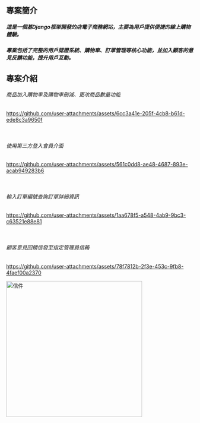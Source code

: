 ## 專案簡介
##### 這是一個基Django框架開發的店電子商務網站，主要為用戶提供便捷的線上購物體驗。

##### 專案包括了完整的用戶認證系統、購物車、訂單管理等核心功能，並加入顧客的意見反饋功能，提升用戶互動。

## 專案介紹

###### 商品加入購物車及購物車刪減、更改商品數量功能



https://github.com/user-attachments/assets/6cc3a41e-205f-4cb8-b61d-ede8c3a9650f







<br/>

###### 使用第三方登入會員介面



https://github.com/user-attachments/assets/561c0dd8-ae48-4687-893e-acab949283b6






<br/>

###### 輸入訂單編號查詢訂單詳細資訊





https://github.com/user-attachments/assets/1aa678f5-a548-4ab9-9bc3-c63521e88e81








<br/>

###### 顧客意見回饋信發至指定管理員信箱




https://github.com/user-attachments/assets/78f7812b-2f3e-453c-9fb8-4faef00a2370



<img width="366" alt="信件" src="https://github.com/user-attachments/assets/5a6e243f-f82a-46a1-aca9-290ea56d11ea" />










